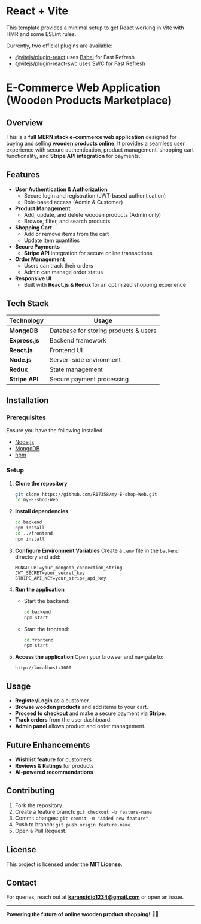 # React + Vite

This template provides a minimal setup to get React working in Vite with HMR and some ESLint rules.

Currently, two official plugins are available:

- [@vitejs/plugin-react](https://github.com/vitejs/vite-plugin-react/blob/main/packages/plugin-react/README.md) uses [Babel](https://babeljs.io/) for Fast Refresh
- [@vitejs/plugin-react-swc](https://github.com/vitejs/vite-plugin-react-swc) uses [SWC](https://swc.rs/) for Fast Refresh

# E-Commerce Web Application (Wooden Products Marketplace)

## Overview
This is a **full MERN stack e-commerce web application** designed for buying and selling **wooden products online**. It provides a seamless user experience with secure authentication, product management, shopping cart functionality, and **Stripe API integration** for payments.

## Features
- **User Authentication & Authorization**
  - Secure login and registration (JWT-based authentication)
  - Role-based access (Admin & Customer)
- **Product Management**
  - Add, update, and delete wooden products (Admin only)
  - Browse, filter, and search products
- **Shopping Cart**
  - Add or remove items from the cart
  - Update item quantities
- **Secure Payments**
  - **Stripe API** integration for secure online transactions
- **Order Management**
  - Users can track their orders
  - Admin can manage order status
- **Responsive UI**
  - Built with **React.js & Redux** for an optimized shopping experience

## Tech Stack
| Technology    | Usage                          |
|--------------|--------------------------------|
| **MongoDB**  | Database for storing products & users |
| **Express.js** | Backend framework           |
| **React.js**  | Frontend UI                   |
| **Node.js**   | Server-side environment      |
| **Redux**     | State management             |
| **Stripe API** | Secure payment processing   |

## Installation

### Prerequisites
Ensure you have the following installed:
- [Node.js](https://nodejs.org/)
- [MongoDB](https://www.mongodb.com/)
- [npm](https://www.npmjs.com/)

### Setup
1. **Clone the repository**
   ```sh
   git clone https://github.com/R17358/my-E-shop-Web.git
   cd my-E-shop-Web
   ```

2. **Install dependencies**
   ```sh
   cd backend
   npm install
   cd ../frontend
   npm install
   ```

3. **Configure Environment Variables**
   Create a `.env` file in the `backend` directory and add:
   ```env
   MONGO_URI=your_mongodb_connection_string
   JWT_SECRET=your_secret_key
   STRIPE_API_KEY=your_stripe_api_key
   ```

4. **Run the application**
   - Start the backend:
     ```sh
     cd backend
     npm start
     ```
   - Start the frontend:
     ```sh
     cd frontend
     npm start
     ```

5. **Access the application**
   Open your browser and navigate to:
   ```
   http://localhost:3000
   ```

## Usage
- **Register/Login** as a customer.
- **Browse wooden products** and add items to your cart.
- **Proceed to checkout** and make a secure payment via **Stripe**.
- **Track orders** from the user dashboard.
- **Admin panel** allows product and order management.

## Future Enhancements
- **Wishlist feature** for customers
- **Reviews & Ratings** for products
- **AI-powered recommendations**

## Contributing
1. Fork the repository.
2. Create a feature branch: `git checkout -b feature-name`
3. Commit changes: `git commit -m "Added new feature"`
4. Push to branch: `git push origin feature-name`
5. Open a Pull Request.

## License
This project is licensed under the **MIT License**.

## Contact
For queries, reach out at **karanstdio1234@gmail.com** or open an issue.

---

**Powering the future of online wooden product shopping!** 🛒🌲

